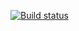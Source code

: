 [![Build status](https://ci.appveyor.com/api/projects/status/erh27jcg4gmmi4hv?svg=true)](https://ci.appveyor.com/project/Vickie-Pickie/classes)
